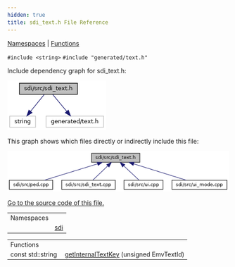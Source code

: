 ```yaml
---
hidden: true
title: sdi_text.h File Reference
---
```


[Namespaces](#namespaces) \| [Functions](#func-members)

`#include <string>`
`#include "generated/text.h"`

Include dependency graph for sdi_text.h:

![](sdi__text_8h__incl.png)

This graph shows which files directly or indirectly include this file:

![](sdi__text_8h__dep__incl.png)

<a href="sdi__text_8h_source.md">Go to the source code of this file.</a>

|            |                                            |
|------------|--------------------------------------------|
| Namespaces |                                            |
|            | <a href="namespacesdi.md">sdi</a> |

|  |  |
|----|----|
| Functions |  |
| const std::string  | <a href="namespacesdi.md#acbe03b26f4cc788074b40c5f8245bc21">getInternalTextKey</a> (unsigned EmvTextId) |

